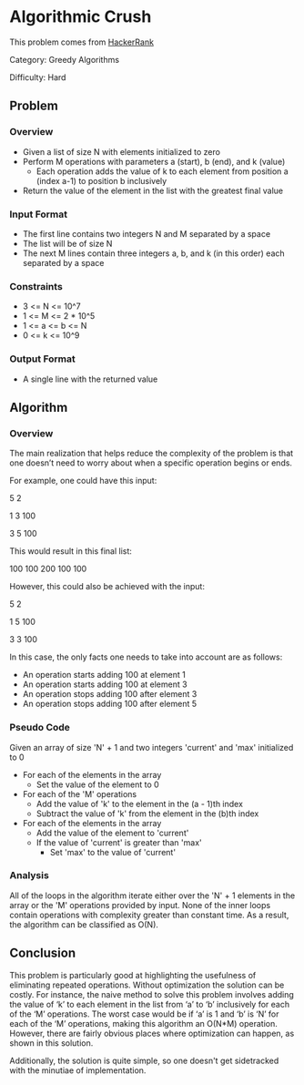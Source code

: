 # Algorithmic Crush
This problem comes from [HackerRank](https://www.hackerrank.com/challenges/crush)

Category: Greedy Algorithms

Difficulty: Hard

## Problem

### Overview
- Given a list of size N with elements initialized to zero
- Perform M operations with parameters a (start), b (end), and k (value)
    - Each operation adds the value of k to each element from position a (index a-1) to position b inclusively
- Return the value of the element in the list with the greatest final value

### Input Format
- The first line contains two integers N and M separated by a space
- The list will be of size N
- The next M lines contain three integers a, b, and k (in this order) each separated by a space

### Constraints
- 3 <= N <= 10^7
- 1 <= M <= 2 * 10^5
- 1 <= a <= b <= N
- 0 <= k <= 10^9

### Output Format
- A single line with the returned value

## Algorithm

### Overview
The main realization that helps reduce the complexity of the problem is that one doesn’t need to worry about when a specific operation begins or ends.

For example, one could have this input:

5 2

1 3 100

3 5 100

This would result in this final list:

100 100 200 100 100

However, this could also be achieved with the input:

5 2

1 5 100

3 3 100

In this case, the only facts one needs to take into account are as follows:
- An operation starts adding 100 at element 1
- An operation starts adding 100 at element 3
- An operation stops adding 100 after element 3
- An operation stops adding 100 after element 5

### Pseudo Code
Given an array of size 'N' + 1 and two integers 'current' and 'max' initialized to 0
- For each of the elements in the array
    - Set the value of the element to 0
- For each of the 'M' operations
    - Add the value of 'k' to the element in the (a - 1)th index
    - Subtract the value of 'k' from the element in the (b)th index
- For each of the elements in the array
    - Add the value of the element to 'current'
    - If the value of 'current' is greater than 'max'
        - Set 'max' to the value of 'current'

### Analysis
All of the loops in the algorithm iterate either over the 'N' + 1 elements in the array or the 'M' operations provided by input.
None of the inner loops contain operations with complexity greater than constant time.
As a result, the algorithm can be classified as O(N).

## Conclusion
This problem is particularly good at highlighting the usefulness of eliminating repeated operations.
Without optimization the solution can be costly.
For instance, the naive method to solve this problem involves adding the value of ‘k’ to each element in the list from ‘a’ to ‘b’ inclusively for each of the ‘M’ operations.
The worst case would be if ‘a’ is 1 and ‘b’ is ‘N’ for each of the ‘M’ operations, making this algorithm an O(N*M) operation.
However, there are fairly obvious places where optimization can happen, as shown in this solution.

Additionally, the solution is quite simple, so one doesn't get sidetracked with the minutiae of implementation.

